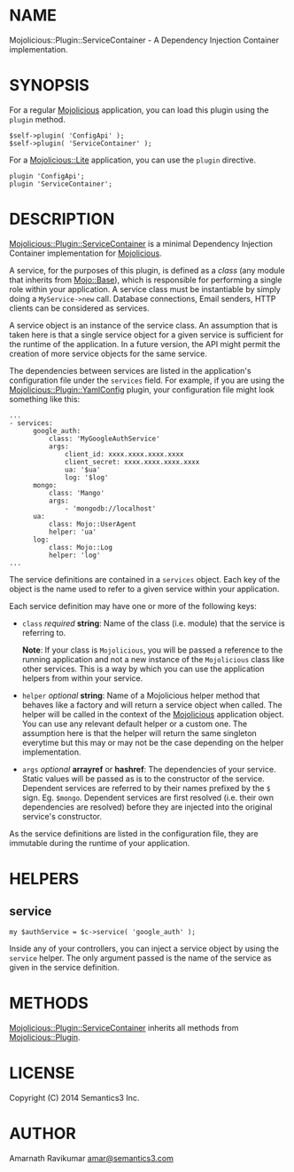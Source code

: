 # NAME

Mojolicious::Plugin::ServiceContainer - A Dependency Injection Container implementation.

# SYNOPSIS

For a regular [Mojolicious](https://metacpan.org/pod/Mojolicious) application, you can load this plugin using the `plugin` method.

    $self->plugin( 'ConfigApi' );
    $self->plugin( 'ServiceContainer' );

For a [Mojolicious::Lite](https://metacpan.org/pod/Mojolicious::Lite) application, you can use the `plugin` directive.

    plugin 'ConfigApi';
    plugin 'ServiceContainer';

# DESCRIPTION

[Mojolicious::Plugin::ServiceContainer](https://metacpan.org/pod/Mojolicious::Plugin::ServiceContainer) is a minimal Dependency Injection Container implementation for 
[Mojolicious](https://metacpan.org/pod/Mojolicious).

A service, for the purposes of this plugin, is defined as a _class_ (any module that inherits from [Mojo::Base](https://metacpan.org/pod/Mojo::Base)), 
which is responsible for performing a single role within your application. A service class must be 
instantiable by simply doing a `MyService->new` call. Database connections, Email senders, HTTP clients can be
considered as services.

A service object is an instance of the service class. An assumption that is taken here is that a single service 
object for a given service is sufficient for the runtime of the application. In a future version, the API might 
permit the creation of more service objects for the same service.

The dependencies between services are listed in the application's configuration file under the `services` field.
For example, if you are using the [Mojolicious::Plugin::YamlConfig](https://metacpan.org/pod/Mojolicious::Plugin::YamlConfig) plugin, your configuration file might 
look something like this:

    ...
    - services:
          google_auth:
              class: 'MyGoogleAuthService'
              args:
                  client_id: xxxx.xxxx.xxxx.xxxx
                  client_secret: xxxx.xxxx.xxxx.xxxx
                  ua: '$ua'
                  log: '$log'
          mongo:
              class: 'Mango'
              args:
                  - 'mongodb://localhost'
          ua:
              class: Mojo::UserAgent
              helper: 'ua'
          log:
              class: Mojo::Log
              helper: 'log'
    ...

The service definitions are contained in a `services` object. Each key of the object is the name used to refer 
to a given service within your application.

Each service definition may have one or more of the following keys:

- `class` _required_ **string**: Name of the class (i.e. module) that the service is referring to.

    **Note**: If your class is `Mojolicious`, you will be passed a reference to the running application and not 
    a new instance of the `Mojolicious` class like other services. This is a way by which you can use the
    application helpers from within your service.

- `helper` _optional_ **string**: Name of a Mojolicious helper method that behaves like a factory and will return 
a service object when called. The helper will be called in the context of the [Mojolicious](https://metacpan.org/pod/Mojolicious) application object.
You can use any relevant default helper or a custom one. The assumption here is that the helper will return the 
same singleton everytime but this may or may not be the case depending on the helper implementation.
- `args` _optional_ **arrayref** or **hashref**: The dependencies of your service. Static values will be 
passed as is to the constructor of the service. Dependent services are referred to by their names prefixed 
by the `$` sign. Eg. `$mongo`. Dependent services are first resolved (i.e. their own dependencies are 
resolved) before they are injected into the original service's constructor.

As the service definitions are listed in the configuration file, they are immutable during the runtime of 
your application.

# HELPERS

## service

    my $authService = $c->service( 'google_auth' );

Inside any of your controllers, you can inject a service object by using the `service` helper. The only 
argument passed is the name of the service as given in the service definition.

# METHODS

[Mojolicious::Plugin::ServiceContainer](https://metacpan.org/pod/Mojolicious::Plugin::ServiceContainer) inherits all methods from [Mojolicious::Plugin](https://metacpan.org/pod/Mojolicious::Plugin).

# LICENSE

Copyright (C) 2014 Semantics3 Inc.

# AUTHOR

Amarnath Ravikumar <amar@semantics3.com>

